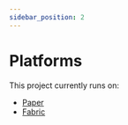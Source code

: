 ```yaml
---
sidebar_position: 2
---
```


# Platforms

This project currently runs on:
- [Paper](./paper.md)
- [Fabric](./fabric.md)
